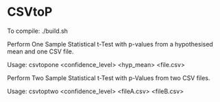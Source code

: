 # CSVtoP

To compile: ./build.sh 


Perform One Sample Statistical t-Test with p-values from a hypothesised mean and one CSV file.

Usage: csvtopone <confidence_level> <hyp_mean> <file.csv>


Perform Two Sample Statistical t-Test with p-Values from two CSV files.

Usage: csvtoptwo <confidence_level> <fileA.csv> <fileB.csv>
